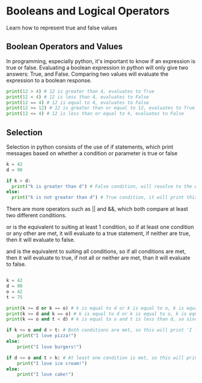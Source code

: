 # Booleans and Logical Operators
Learn how to represent true and false values

## Boolean Operators and Values
In programming, especially python, it's important to know if an expression is true or false.
Evaluating a boolean expression in python will only give two answers: True, and False.
Comparing two values will evaluate the expression to a boolean response.

```python
print(12 > 4) # 12 is greater than 4, evaluates to True
print(12 < 4) # 12 is less than 4, evaluates to False
print(12 == 4) # 12 is equal to 4, evaluates to False
print(12 >= 12) # 12 is greater than or equal to 12, evaluates to True
print(12 <= 4) # 12 is less than or equal to 4, evaluates to False
```

## Selection
Selection in python consists of the use of if  statements, which print messages based on whether a condition or parameter is true or false

```python
k = 42
d = 90

if k > d:
  print("k is greater than d") # False condition, will resolve to the else statement
else:
  print("k is not greater than d") # True condition, it will print this string
```

There are more operators such as || and &&, which both compare at least two different conditions.

or is the equivalent to suiting at least 1 condition, so if at least one condition or any other are met, it will evaluate to a true statement, if neither are true, then it will evaluate to false.

and is the equivalent to suiting all conditions, so if all conditions are met, then it will evaluate to true, if not all or neither are met, than it will evaluate to false.

```python

k = 42
d = 90
o = 42
t = 75

print(k >= d or k == o) # k is equal to d or k is equal to o, k is equal to o, so the statement evaluates to True
print(k >= d and k == o) # k is equal to d or k is equal to o, k is equal to o, but k is not greater than or equal to d, since at least both conditions are not met, the statement evaluates to False
print(k == o and t < d) # k is equal to o and t is less than d, so since both conditions are met, this statement evaluates to True

if k <= o and d > t: # Both conditions are met, so this will print 'I love pizza!'
    print("I love pizza!") 
else:
    print("I love burgers!")

if d <= o and t > k: # At least one condition is met, so this will print 'I love ice cream!'
    print("I love ice cream!") 
else:
    print("I love cake!")
```
